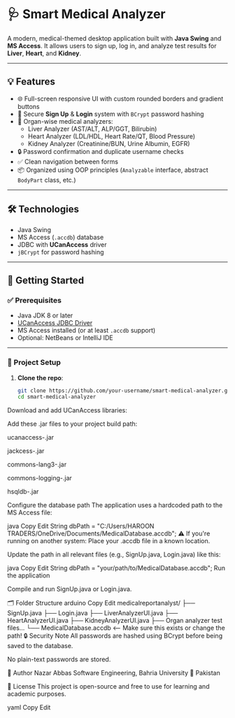 # 🩺 Smart Medical Analyzer

A modern, medical-themed desktop application built with **Java Swing** and **MS Access**. It allows users to sign up, log in, and analyze test results for **Liver**, **Heart**, and **Kidney**.

---

## 💡 Features

- 🌐 Full-screen responsive UI with custom rounded borders and gradient buttons
- 🔐 Secure **Sign Up** & **Login** system with `BCrypt` password hashing
- 🧪 Organ-wise medical analyzers:
  - Liver Analyzer (AST/ALT, ALP/GGT, Bilirubin)
  - Heart Analyzer (LDL/HDL, Heart Rate/QT, Blood Pressure)
  - Kidney Analyzer (Creatinine/BUN, Urine Albumin, EGFR)
- 🔒 Password confirmation and duplicate username checks
- ✅ Clean navigation between forms
- 📦 Organized using OOP principles (`Analyzable` interface, abstract `BodyPart` class, etc.)

---

## 🛠 Technologies

- Java Swing
- MS Access (`.accdb`) database
- JDBC with **UCanAccess** driver
- `jBCrypt` for password hashing

---

## 🚀 Getting Started

### ✅ Prerequisites

- Java JDK 8 or later
- [UCanAccess JDBC Driver](https://ucanaccess.sourceforge.net/site.html)
- MS Access installed (or at least `.accdb` support)
- Optional: NetBeans or IntelliJ IDE

---

### 📂 Project Setup

1. **Clone the repo**:
   ```bash
   git clone https://github.com/your-username/smart-medical-analyzer.git
   cd smart-medical-analyzer
Download and add UCanAccess libraries:

Add these .jar files to your project build path:

ucanaccess-<version>.jar

jackcess-<version>.jar

commons-lang3-<version>.jar

commons-logging-<version>.jar

hsqldb-<version>.jar

Configure the database path
The application uses a hardcoded path to the MS Access file:

java
Copy
Edit
String dbPath = "C:/Users/HAROON TRADERS/OneDrive/Documents/MedicalDatabase.accdb";
⚠️ If you're running on another system:
Place your .accdb file in a known location.

Update the path in all relevant files (e.g., SignUp.java, Login.java) like this:

java
Copy
Edit
String dbPath = "your/path/to/MedicalDatabase.accdb";
Run the application

Compile and run SignUp.java or Login.java.

🗂 Folder Structure
arduino
Copy
Edit
medicalreportanalyst/
├── SignUp.java
├── Login.java
├── LiverAnalyzerUI.java
├── HeartAnalyzerUI.java
├── KidneyAnalyzerUI.java
├── Organ analyzer test files...
└── MedicalDatabase.accdb   <-- Make sure this exists or change the path!
🔒 Security Note
All passwords are hashed using BCrypt before being saved to the database.

No plain-text passwords are stored.

📢 Author
Nazar Abbas
Software Engineering, Bahria University
📍 Pakistan

📌 License
This project is open-source and free to use for learning and academic purposes.

yaml
Copy
Edit
